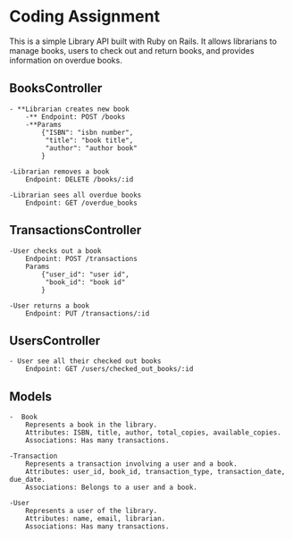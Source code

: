 # Coding Assignment
This is a simple Library API built with Ruby on Rails. It allows librarians to manage books, users to check out and return books, and provides information on overdue books.

## BooksController
    - **Librarian creates new book
        -** Endpoint: POST /books
        -**Params 
            {"ISBN": "isbn number",
             "title": "book title",
             "author": "author book"
            }

    -Librarian removes a book
        Endpoint: DELETE /books/:id

    -Librarian sees all overdue books
        Endpoint: GET /overdue_books

## TransactionsController
    -User checks out a book
        Endpoint: POST /transactions
        Params 
            {"user_id": "user id",
             "book_id": "book id"
            }

    -User returns a book
        Endpoint: PUT /transactions/:id

## UsersController
    - User see all their checked out books
        Endpoint: GET /users/checked_out_books/:id

## Models
    -  Book
        Represents a book in the library.
        Attributes: ISBN, title, author, total_copies, available_copies.
        Associations: Has many transactions.

    -Transaction
        Represents a transaction involving a user and a book.
        Attributes: user_id, book_id, transaction_type, transaction_date, due_date.
        Associations: Belongs to a user and a book.

    -User
        Represents a user of the library.
        Attributes: name, email, librarian.
        Associations: Has many transactions.